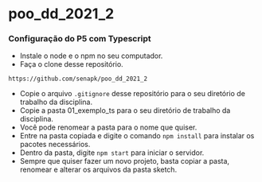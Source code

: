 # poo_dd_2021_2

### Configuração do P5 com Typescript
- Instale o node e o npm no seu computador.
- Faça o clone desse repositório.
```
https://github.com/senapk/poo_dd_2021_2
```
- Copie o arquivo `.gitignore` desse repositório para o seu diretório de trabalho da disciplina.
- Copie a pasta 01_exemplo_ts para o seu diretório de trabalho da disciplina.
- Você pode renomear a pasta para o nome que quiser.
- Entre na pasta copiada e digite o comando `npm install` para instalar os pacotes necessários.
- Dentro da pasta, digite `npm start` para iniciar o servidor.
- Sempre que quiser fazer um novo projeto, basta copiar a pasta, renomear e alterar os arquivos da pasta sketch.